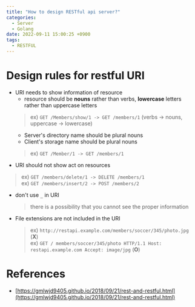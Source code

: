 ```yaml
---
title: "How to design RESTful api server?"
categories:
  - Server
  - Golang
date: 2022-09-11 15:00:25 +0900
tags:
  - RESTFUL
---
```

# Design rules for restful URI
* URI needs to show information of resource
  * resource should be **nouns** rather than verbs, **lowercase** letters rather than uppercase letters
  > ex) `GET /Members/show/1 -> GET /members/1`   (verbs -> nouns, uppercase -> lowercase)
  * Server's directory name should be plural nouns
  * Client's storage name should be plural nouns
  > ex) `GET /Member/1 -> GET /members/1`
* URI should not show act on resources
> ex) `GET /members/delete/1 -> DELETE /members/1`     
> ex) `GET /members/insert/2 -> POST /members/2`    

* don't use `_` in URI
  > there is a possibility that you cannot see the proper information
* File extensions are not included in the URI
  > ex) `http://restapi.example.com/members/soccer/345/photo.jpg` (**X**)     
  > ex) `GET / members/soccer/345/photo HTTP/1.1 Host: restapi.example.com Accept: image/jpg` (**O**)     


# References
* [https://gmlwjd9405.github.io/2018/09/21/rest-and-restful.html](https://gmlwjd9405.github.io/2018/09/21/rest-and-restful.html)